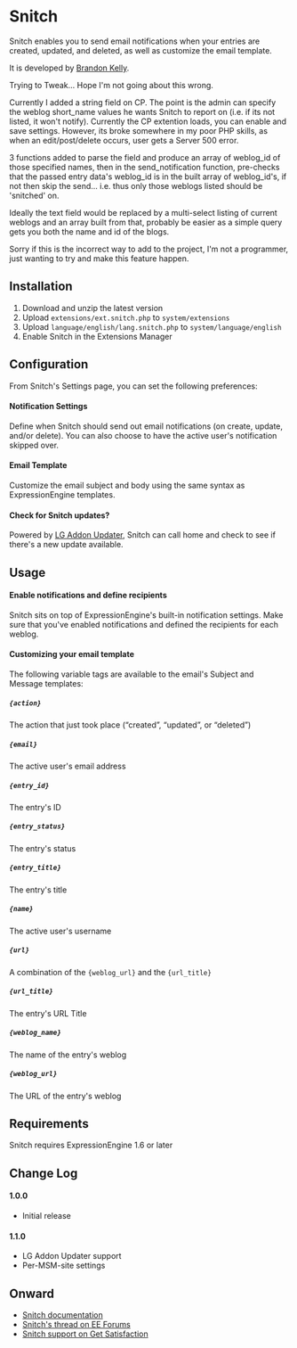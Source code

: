 Snitch
======================================================================

Snitch enables you to send email notifications when your
entries are created, updated, and deleted, as well as customize
the email template.

It is developed by [Brandon Kelly](http://brandon-kelly.com/).

Trying to Tweak... Hope I'm not going about this wrong.

Currently I added a string field on CP.  The point is the admin can specify the weblog short_name values he wants Snitch to report on (i.e. if its not listed, it won't notify).  Currently the CP extention loads, you can enable and save settings.  However, its broke somewhere in my poor PHP skills, as when an edit/post/delete occurs, user gets a Server 500 error.

3 functions added to parse the field and produce an array of weblog_id of those specified names, then in the send_notification function, pre-checks that the passed entry data's weblog_id is in the built array of weblog_id's, if not then skip the send... i.e. thus only those weblogs listed should be 'snitched' on.

Ideally the text field would be replaced by a multi-select listing of current weblogs and an array built from that, probably be easier as a simple query gets you both the name and id of the blogs.

Sorry if this is the incorrect way to add to the project, I'm not a programmer, just wanting to try and make this feature happen.

Installation
----------------------------------------------------------------------

1. Download and unzip the latest version
2. Upload `extensions/ext.snitch.php` to `system/extensions`
3. Upload `language/english/lang.snitch.php` to
   `system/language/english`
4. Enable Snitch in the Extensions Manager


Configuration
----------------------------------------------------------------------

From Snitch's Settings page, you can set the following preferences:

####  Notification Settings  #########################################
Define when Snitch should send out email notifications (on create,
update, and/or delete). You can also choose to have the active user's
notification skipped over.

####  Email Template  ################################################
Customize the email subject and body using the same syntax as
ExpressionEngine templates.

####  Check for Snitch updates?  #####################################
Powered by [LG Addon Updater](http://leevigraham.com/cms-customisation/expressionengine/lg-addon-updater/),
Snitch can call home and check to see if there's a new
update available.


Usage
----------------------------------------------------------------------

####  Enable notifications and define recipients  ####################
Snitch sits on top of ExpressionEngine's built-in notification
settings. Make sure that you've enabled notifications and defined the
recipients for each weblog.

####  Customizing your email template  ###############################
The following variable tags are available to the email's Subject and
Message templates:

##### `{action}`
  The action that just took place (“created”, “updated”, or “deleted”)

##### `{email}`
  The active user's email address

##### `{entry_id}`
  The entry's ID

##### `{entry_status}`
  The entry's status

##### `{entry_title}`
  The entry's title

##### `{name}`
  The active user's username

##### `{url}`
  A combination of the `{weblog_url}` and the `{url_title}`

##### `{url_title}`
  The entry's URL Title

##### `{weblog_name}`
  The name of the entry's weblog

##### `{weblog_url}`
  The URL of the entry's weblog


Requirements
----------------------------------------------------------------------
Snitch requires ExpressionEngine 1.6 or later


Change Log
----------------------------------------------------------------------

####  1.0.0  #########################################################
- Initial release

####  1.1.0  #########################################################
- LG Addon Updater support
- Per-MSM-site settings


Onward
----------------------------------------------------------------------

- [Snitch documentation](http://brandon-kelly.com/apps/snitch)
- [Snitch's thread on EE Forums](http://expressionengine.com/forums/viewthread/76075/)
- [Snitch support on Get Satisfaction](http://getsatisfaction.com/brandonkelly/products/brandonkelly_snitch)
